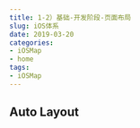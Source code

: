 ```yaml
---
title: 1-2）基础-开发阶段-页面布局
slug: iOS体系
date: 2019-03-20
categories:
- iOSMap
- home
tags:
- iOSMap
---
```


Auto Layout
-----------
<!--more-->